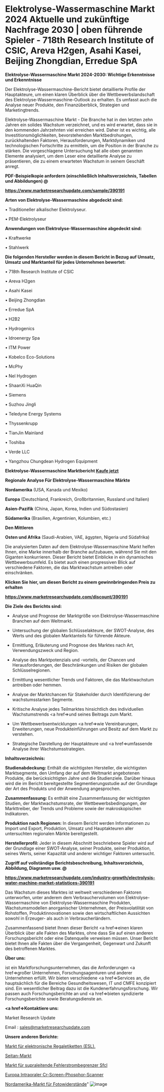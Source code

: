 # Elektrolyse-Wassermaschine Markt 2024 Aktuelle und zukünftige Nachfrage 2030 | oben führende Spieler - 718th Research Institute of CSIC, Areva H2gen, Asahi Kasei, Beijing Zhongdian, Erredue SpA

<strong>Elektrolyse-Wassermaschine Markt 2024-2030: Wichtige Erkenntnisse und Erkenntnisse</strong>

Der Elektrolyse-Wassermaschine-Bericht bietet detaillierte Profile der Hauptakteure, um einen klaren Überblick über die Wettbewerbslandschaft des Elektrolyse-Wassermaschine-Outlook zu erhalten. Es umfasst auch die Analyse neuer Produkte, den Finanzüberblick, Strategien und Marketingtrends.

Elektrolyse-Wassermaschine Markt - Die Branche hat in den letzten zehn Jahren ein solides Wachstum verzeichnet, und es wird erwartet, dass sie in den kommenden Jahrzehnten viel erreichen wird. Daher ist es wichtig, alle Investitionsmöglichkeiten, bevorstehenden Marktbedrohungen, zurückhaltenden Faktoren, Herausforderungen, Marktdynamiken und technologischen Fortschritte zu ermitteln, um die Position in der Branche zu stärken. Die vorgeschlagene Untersuchung hat alle oben genannten Elemente analysiert, um dem Leser eine detaillierte Analyse zu präsentieren, die zu einem erwarteten Wachstum in seinem Geschäft anregt.



<strong><b>PDF-Beispielkopie anfordern (einschließlich Inhaltsverzeichnis, Tabellen und Abbildungen) @ </b></strong>

<strong><a href=https://www.marketresearchupdate.com/sample/390191>

<strong>https://www.marketresearchupdate.com/sample/390191</u></a></strong></strong>



<strong>Arten von Elektrolyse-Wassermaschine abgedeckt sind:</strong>

• Traditioneller alkalischer Elektrolyseur.

• PEM-Elektrolyseur



<strong>Anwendungen von Elektrolyse-Wassermaschine abgedeckt sind:</strong>

• Kraftwerke

• Stahlwerk



<strong>Die folgenden Hersteller werden in diesem Bericht in Bezug auf Umsatz, Umsatz und Marktanteil für jedes Unternehmen bewertet:</strong>

• 718th Research Institute of CSIC

• Areva H2gen

• Asahi Kasei

• Beijing Zhongdian

• Erredue SpA

• H2B2

• Hydrogenics

• Idroenergy Spa

• ITM Power

• Kobelco Eco-Solutions

• McPhy

• Nel Hydrogen

• ShaanXi HuaQin

• Siemens

• Suzhou Jingli

• Teledyne Energy Systems

• Thyssenkrupp

• TianJin Mainland

• Toshiba

• Verde LLC

• Yangzhou Chungdean Hydrogen Equipment



<strong>Elektrolyse-Wassermaschine Marktbericht <a href=https://www.marketresearchupdate.com/buynow/390191>Kaufe jetzt</a></strong>



<strong>Regionale Analyse Für Elektrolyse-Wassermaschine Märkte</strong>



<strong>Nordamerika</strong> (USA, Kanada und Mexiko)



<strong>Europa</strong> (Deutschland, Frankreich, Großbritannien, Russland und Italien)



<strong>Asien-Pazifik</strong> (China, Japan, Korea, Indien und Südostasien)



<strong>Südamerika</strong> (Brasilien, Argentinien, Kolumbien, etc.)



<strong>Den Mittleren</strong> 

<strong>Osten und Afrika</strong> (Saudi-Arabien, VAE, ägypten, Nigeria und Südafrika)

Die analysierten Daten auf dem Elektrolyse-Wassermaschine Markt helfen Ihnen, eine Marke innerhalb der Branche aufzubauen, während Sie mit den Giganten konkurrieren. Dieser Bericht bietet Einblicke in ein dynamisches Wettbewerbsumfeld. Es bietet auch einen progressiven Blick auf verschiedene Faktoren, die das Marktwachstum antreiben oder einschränken.



<strong>Klicken Sie hier, um diesen Bericht zu einem gewinnbringenden Preis zu erhalten
</strong>

<strong><a href=https://www.marketresearchupdate.com/discount/390191>https://www.marketresearchupdate.com/discount/390191</b></u></strong></a>



<strong>Die Ziele des Berichts sind:</strong>

- Analyse und Prognose der Marktgröße von Elektrolyse-Wassermaschine Branchen auf dem Weltmarkt.

- Untersuchung der globalen Schlüsselakteure, der SWOT-Analyse, des Werts und des globalen Marktanteils für führende Akteure.

- Ermittlung, Erläuterung und Prognose des Marktes nach Art, Verwendungszweck und Region.

- Analyse des Marktpotenzials und -vorteils, der Chancen und Herausforderungen, der Beschränkungen und Risiken der globalen Schlüsselregionen.

- Ermittlung wesentlicher Trends und Faktoren, die das Marktwachstum antreiben oder hemmen.

- Analyse der Marktchancen für Stakeholder durch Identifizierung der wachstumsstarken Segmente.

- Kritische Analyse jedes Teilmarktes hinsichtlich des individuellen Wachstumstrends <a href=>und</a> seines Beitrags zum Markt.

- Um Wettbewerbsentwicklungen <a href=>wie</a> Vereinbarungen, Erweiterungen, neue Produkteinführungen und Besitz auf dem Markt zu verstehen.

- Strategische Darstellung der Hauptakteure und <a href=>umfas</a>sende Analyse ihrer Wachstumsstrategien.



<strong>Inhaltsverzeichnis:</strong>



<strong>Studienabdeckung:</strong> Enthält die wichtigsten Hersteller, die wichtigsten Marktsegmente, den Umfang der auf dem Weltmarkt angebotenen Produkte, die berücksichtigten Jahre und die Studienziele. Darüber hinaus wird die im Bericht bereitgestellte Segmentierungsstudie auf der Grundlage der Art des Produkts und der Anwendung angesprochen.



<strong>Zusammenfassung:</strong> Es enthält eine Zusammenfassung der wichtigsten Studien, der Marktwachstumsrate, der Wettbewerbsbedingungen, der Markttreiber, der Trends und Probleme sowie der makroskopischen Indikatoren.



<strong>Produktion nach Regionen:</strong> In diesem Bericht werden Informationen zu Import und Export, Produktion, Umsatz und Hauptakteuren aller untersuchten regionalen Märkte bereitgestellt.



<strong>Herstellerprofil:</strong> Jeder in diesem Abschnitt beschriebene Spieler wird auf der Grundlage einer SWOT-Analyse, seiner Produkte, seiner Produktion, seines Werts, seiner Kapazität und anderer wichtiger Faktoren untersucht.



<strong><b>Zugriff auf vollständige Berichtsbeschreibung, Inhaltsverzeichnis, Abbildung, Diagramm usw. @ </b></strong>

<strong><a href=https://www.marketresearchupdate.com/industry-growth/electrolysis-water-machine-market-statistices-390191>https://www.marketresearchupdate.com/industry-growth/electrolysis-water-machine-market-statistices-390191</a></strong>

Das Wachstum dieses Marktes ist weltweit verschiedenen Faktoren unterworfen, unter anderem dem Verbrauchervolumen von Elektrolyse-Wassermaschine von Elektrolyse-Wassermaschine Produkten, Wachstumsmodellen anorganischer Unternehmen, der Preisvolatilität von Rohstoffen, Produktinnovationen sowie den wirtschaftlichen Aussichten sowohl in Erzeuger- als auch in Verbraucherländern.

Zusammenfassend bietet Ihnen dieser Bericht <a href=>einen</a> klaren Überblick über alle Fakten des Marktes, ohne dass Sie auf einen anderen Forschungsbericht oder eine Datenquelle verweisen müssen. Unser Bericht bietet Ihnen alle Fakten über die Vergangenheit, Gegenwart und Zukunft des betroffenen Marktes.



<strong>Über uns:</strong>

 ist ein Marktforschungsunternehmen, das die Anforderungen <a href=>großer</a> Unternehmen, Forschungsagenturen und anderer Unternehmen erfüllt. Wir bieten verschiedene <a href=>Services</a> an, die hauptsächlich für die Bereiche Gesundheitswesen, IT und CMFE konzipiert sind. Ein wesentlicher Beitrag dazu ist die Kundenerfahrungsforschung. Wir passen auch Forschungsberichte an und <a href=>bieten</a> syndizierte Forschungsberichte sowie Beratungsdienste an.



<strong><a href=>Kontaktiere uns:</a></strong>

Market Research Update

Email : sales@marketresearchupdate.com



<strong>Unsere anderen Berichte:</strong>

<a href=https://www.linkedin.com/pulse/electronic-shelf-labels-esl-market-2023-2029>Markt für elektronische Regaletiketten (ESL).</a>

<a href=https://www.linkedin.com/pulse/seitan-market-size-emerging-trends-consumption>Seitan-Markt</a>

<a href=https://www.linkedin.com/pulse/superconducting-fault-current-limiter-sfcl-market-2f>Markt für supraleitende Fehlerstrombegrenzer Sfcl</a>

<a href=https://www.linkedin.com/pulse/europe-intra-oral-cr-screen-phosphor-scanner>Europa Intraoraler Cr-Screen-Phosphor-Scanner</a>

<a href=https://www.linkedin.com/pulse/north-america-photoresistor-market-growth-possibilities>Nordamerika-Markt für Fotowiderstände</a>"
![image](https://github.com/Gayatrikarjule/Market-Analysis-361/assets/97346546/93e44f7b-f5ba-4b98-aad5-733864a19456)
